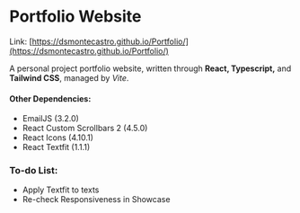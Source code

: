 # Portfolio Website
Link: [https://dsmontecastro.github.io/Portfolio/](https://dsmontecastro.github.io/Portfolio/)

A personal project portfolio website, written through __React, Typescript,__ and __Tailwind CSS__, managed by _Vite_.

#### Other Dependencies:
* EmailJS (3.2.0)
* React Custom Scrollbars 2 (4.5.0)
* React Icons (4.10.1)
* React Textfit (1.1.1)

### To-do List:
- Apply Textfit to texts
- Re-check Responsiveness in Showcase